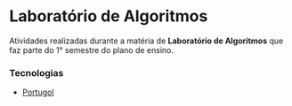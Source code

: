 # Laboratório de Algoritmos

Atividades realizadas durante a matéria de **Laboratório de Algoritmos** que faz parte do 1° semestre do plano de ensino.

### Tecnologias
-   [Portugol](http://lite.acad.univali.br/portugol/)
